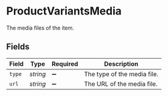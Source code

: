 # ProductVariantsMedia

The media files of the item.


## Fields

| Field                       | Type                        | Required                    | Description                 |
| --------------------------- | --------------------------- | --------------------------- | --------------------------- |
| `type`                      | *string*                    | :heavy_minus_sign:          | The type of the media file. |
| `url`                       | *string*                    | :heavy_minus_sign:          | The URL of the media file.  |